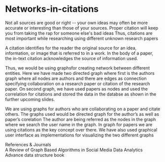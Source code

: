# Networks-in-citations

Not all sources are good or right -- your own ideas may often be more accurate or interesting than those of your sources. Proper citation will keep you from taking the rap for someone else's bad ideas
Thus, citations are most important while researching using different unknown  research papers

A citation identifies for the reader the original source for an idea, information, or image that is referred to in a work. In the body of a paper, the in-text citation acknowledges the source of information used. 

Thus, we would be using graphsfor creating network between different entities. Here we have made two directed graph where first is the authors graph where all nodes are authors and there are edges as connection specifying collaboration on a research paper or citation of the research paper. 
On second graph, we have used papers as nodes and used the correlation for citations and stored the data in the databse as shown in the further upcoming slides.


We are using graphs for authors who are collaborating on a paper and citate others. 
The graphs used would be directed graph for the author’s as well as paper’s corelation
The author are being referred as the nodes in the graph where we 
search the user name in the graph.
In graph for papers we are using citations as the key concept over there.
We have also used graphical user interface as implementations for visualizing the two different graphs


References & Journals\
A Review of Graph Based Algorithms in Social Media Data Analytics
Advance data structure book







